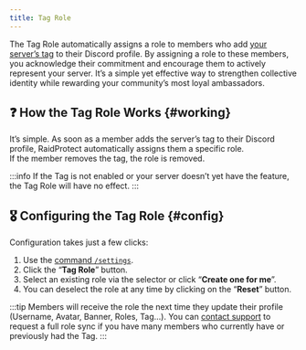 ```yaml
---
title: Tag Role
---
```


The Tag Role automatically assigns a role to members who add [your server’s tag](https://support.discord.com/hc/en-us/articles/31444248479639-Server-Tags) to their Discord profile. By assigning a role to these members, you acknowledge their commitment and encourage them to actively represent your server. It’s a simple yet effective way to strengthen collective identity while rewarding your community’s most loyal ambassadors.

## ❓ How the Tag Role Works {#working}

It’s simple. As soon as a member adds the server’s tag to their Discord profile, RaidProtect automatically assigns them a specific role.  
If the member removes the tag, the role is removed.

:::info
If the Tag is not enabled or your server doesn’t yet have the feature, the Tag Role will have no effect.
:::

## 🎖️ Configuring the Tag Role {#config}

Configuration takes just a few clicks:  
1. Use the [command `/settings`](../setup.md#settings).  
2. Click the “**Tag Role**” button.  
3. Select an existing role via the selector or click “**Create one for me**”.  
4. You can deselect the role at any time by clicking on the “**Reset**” button.

:::tip
Members will receive the role the next time they update their profile (Username, Avatar, Banner, Roles, Tag…). You can [contact support](https://raidprotect.bot/discord) to request a full role sync if you have many members who currently have or previously had the Tag.
:::